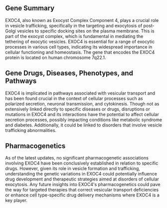 ## Gene Summary
EXOC4, also known as Exocyst Complex Component 4, plays a crucial role in vesicle trafficking, specifically in the targeting and exocytosis of post-Golgi vesicles to specific docking sites on the plasma membrane. This is part of the exocyst complex, which is fundamental in mediating the tethering of exocytic vesicles. EXOC4 is essential for a range of exocytic processes in various cell types, indicating its widespread importance in cellular functioning and homeostasis. The gene that encodes the EXOC4 protein is located on human chromosome 7q22.1.

## Gene Drugs, Diseases, Phenotypes, and Pathways
EXOC4 is implicated in pathways associated with vesicular transport and has been found crucial in the context of cellular processes such as polarized secretion, neuronal transmission, and cytokinesis. Though not as extensively linked directly to specific diseases or drugs, disruptions or mutations in EXOC4 and its interactions have the potential to affect cellular secretion processes, possibly impacting conditions like metabolic syndrome and diabetes. Additionally, it could be linked to disorders that involve vesicle trafficking abnormalities.

## Pharmacogenetics
As of the latest updates, no significant pharmacogenetic associations involving EXOC4 have been conclusively established in relation to specific drugs. However, given its role in vesicle formation and trafficking, understanding the genetic variations in EXOC4 could potentially influence drug development and therapeutic strategies aimed at disorders of cellular exocytosis. Any future insights into EXOC4's pharmacogenetics could pave the way for targeted therapies that correct vesicular transport deficiencies or enhance cell type-specific drug delivery mechanisms where EXOC4 is a key player.
